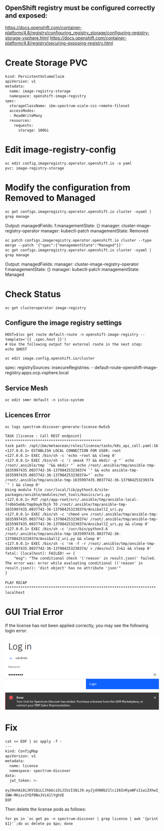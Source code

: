 
## OpenShift registry must be configured correctly and exposed:
https://docs.openshift.com/container-platform/4.8/registry/configuring_registry_storage/configuring-registry-storage-vsphere.html
https://docs.openshift.com/container-platform/4.8/registry/securing-exposing-registry.html


# Create Storage PVC
```
kind: PersistentVolumeClaim
apiVersion: v1
metadata:
  name: image-registry-storage
  namespace: openshift-image-registry
spec:
  storageClassName: ibm-spectrum-scale-csi-remote-fileset
  accessModes:
  - ReadWriteMany
  resources:
    requests:
      storage: 100Gi

```

# Edit image-registry-config
```
oc edit config.imageregistry.operator.openshift.io -o yaml
pvc: image-registry-storage
```

# Modify the configuration from Removed to Managed

```
oc get configs.imageregistry.operator.openshift.io cluster -oyaml | grep manage
```
Output:
  managedFields:
        f:managementState: {}
    manager: cluster-image-registry-operator
    manager: kubectl-patch
  managementState: Removed

```
oc patch configs.imageregistry.operator.openshift.io cluster --type merge --patch '{"spec":{"managementState":"Managed"}}'
oc get configs.imageregistry.operator.openshift.io cluster -oyaml | grep manage
```
Output:
  managedFields:
    manager: cluster-image-registry-operator
        f:managementState: {}
    manager: kubectl-patch
  managementState: Managed

# Check Status
```
oc get clusteroperator image-registry
```
## Configure the image registry settings

```
HOST=$(oc get route default-route -n openshift-image-registry --template='{{ .spec.host }}')
# Use the following output for external route in the next step:
echo $HOST
```

```
oc edit image.config.openshift.io/cluster
```
spec:
  registrySources:
    insecureRegistries:
    - default-route-openshift-image-registry.apps.ocp.vsphere.local


## Service Mesh
```
oc edit smmr default -n istio-system
```

## Licences Error

```
oc logs spectrum-discover-generate-license-6w5zb
```

```
TASK [license : Call REST endpoint] ********************************************
task path: /opt/ibm/metaocean/roles/license/tasks/k8s_api_call.yaml:16
<127.0.0.1> ESTABLISH LOCAL CONNECTION FOR USER: root
<127.0.0.1> EXEC /bin/sh -c 'echo ~root && sleep 0'
<127.0.0.1> EXEC /bin/sh -c '( umask 77 && mkdir -p "` echo /root/.ansible/tmp `"&& mkdir "` echo /root/.ansible/tmp/ansible-tmp-1635997435.0037742-36-137984253230374 `" && echo ansible-tmp-1635997435.0037742-36-137984253230374="` echo /root/.ansible/tmp/ansible-tmp-1635997435.0037742-36-137984253230374 `" ) && sleep 0'
Using module file /usr/local/lib/python3.6/site-packages/ansible/modules/net_tools/basics/uri.py
<127.0.0.1> PUT /opt/app-root/src/.ansible/tmp/ansible-local-7rdbk5eb6/tmp9ayk7bjh TO /root/.ansible/tmp/ansible-tmp-1635997435.0037742-36-137984253230374/AnsiballZ_uri.py
<127.0.0.1> EXEC /bin/sh -c 'chmod u+x /root/.ansible/tmp/ansible-tmp-1635997435.0037742-36-137984253230374/ /root/.ansible/tmp/ansible-tmp-1635997435.0037742-36-137984253230374/AnsiballZ_uri.py && sleep 0'
<127.0.0.1> EXEC /bin/sh -c '/usr/bin/python3.6 /root/.ansible/tmp/ansible-tmp-1635997435.0037742-36-137984253230374/AnsiballZ_uri.py && sleep 0'
<127.0.0.1> EXEC /bin/sh -c 'rm -f -r /root/.ansible/tmp/ansible-tmp-1635997435.0037742-36-137984253230374/ > /dev/null 2>&1 && sleep 0'
fatal: [localhost]: FAILED! => {
    "msg": "The conditional check '('reason' in result.json)' failed. The error was: error while evaluating conditional (('reason' in result.json)): 'dict object' has no attribute 'json'"
}

PLAY RECAP *********************************************************************
localhost
```
# GUI Trial Error
If the license has not been applied correctly, you may see the following login error:

![Login Error](images/trial-login-error.png)

# Fix 

```
cat << EOF | oc apply -f -
---
kind: ConfigMap
apiVersion: v1
metadata:
  name: license
  namespace: spectrum-discover 
data:
  jwt_token: >-
    eyJ0eXAiOiJKV1QiLCJhbGciOiJIUzI1NiJ9.eyJjdXN0b21lciI6InRyaWFsIiwiZXhwIjoxNjM0NjA2NjY3fQ.5OSOhif7AnvKUXc-IWW-MHisv1YQf0NxJVi41lYghVE
EOF
```

Then delete the license pods as follows:
```
for po in `oc get po -n spectrum-discover | grep license | awk '{print $1}'`;do oc delete po $po; done
```



